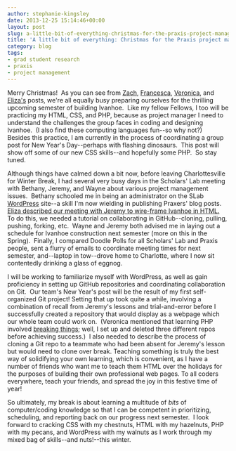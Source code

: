 ```yaml
---
author: stephanie-kingsley
date: 2013-12-25 15:14:46+00:00
layout: post
slug: a-little-bit-of-everything-christmas-for-the-praxis-project-manager
title: 'A little bit of everything: Christmas for the Praxis project manager'
category: blog
tags:
- grad student research
- praxis
- project management
---
```


Merry Christmas!  As you can see from [Zach](https://scholarslab.org/digital-humanities/lessons-for-christmas-a-sawzall-solves-all/), [Francesca](https://scholarslab.org/grad-student-research/we-wish-you-a-merry-cssmas/), [Veronica](https://scholarslab.org/grad-student-research/breaking-things-over-winter-break/), and [Eliza's](https://scholarslab.org/grad-student-research/praxis-holidays/) posts, we're all equally busy preparing ourselves for the thrilling upcoming semester of building Ivanhoe.  Like my fellow Fellows, I too will be practicing my HTML, CSS, and PHP, because as project manager I need to understand the challenges the group faces in coding and designing Ivanhoe.  (I also find these computing languages fun--so why not?)  Besides this practice, I am currently in the process of coordinating a group post for New Year's Day--perhaps with flashing dinosaurs.  This post will show off some of our new CSS skills--and hopefully some PHP.  So stay tuned.

Although things have calmed down a bit now, before leaving Charlottesville for Winter Break, I had several very busy days in the Scholars' Lab meeting with Bethany, Jeremy, and Wayne about various project management issues.  Bethany schooled me in being an administrator on the SLab [WordPress](http://wordpress.org/) site--a skill I'm now wielding in publishing Praxers' blog posts.  [Eliza described our meeting with Jeremy to wire-frame Ivanhoe in HTML.](https://scholarslab.org/grad-student-research/praxis-holidays/)  To do this, we needed a tutorial on collaborating in GitHub--cloning, pulling, pushing, forking, etc.  Wayne and Jeremy both advised me in laying out a schedule for Ivanhoe construction next semester (more on this in the Spring).  Finally, I compared Doodle Polls for all Scholars' Lab and Praxis people, sent a flurry of emails to coordinate meeting times for next semester, and--laptop in tow--drove home to Charlotte, where I now sit contentedly drinking a glass of eggnog.

I will be working to familiarize myself with WordPress, as well as gain proficiency in setting up GitHub repositories and coordinating collaboration on Git.  Our team's New Year's post will be the result of my first self-organized Git project! Setting that up took quite a while, involving a combination of recall from Jeremy's lessons and trial-and-error before I successfully created a repository that would display as a webpage which our whole team could work on.  (Veronica mentioned that learning PHP involved [breaking things](https://scholarslab.org/grad-student-research/breaking-things-over-winter-break/); well, I set up and deleted three different repos before achieving success.)  I also needed to describe the process of cloning a Git repo to a teammate who had been absent for Jeremy's lesson but would need to clone over break. Teaching something is truly the best way of solidifying your own learning, which is convenient, as I have a number of friends who want me to teach them HTML over the holidays for the purposes of building their own professional web pages. To all coders everywhere, teach your friends, and spread the joy in this festive time of year!

So ultimately, my break is about learning a multitude of _bits_ of computer/coding knowledge so that I can be competent in prioritizing, scheduling, and reporting back on our progress next semester.  I look forward to cracking CSS with my chestnuts, HTML with my hazelnuts, PHP with my pecans, and WordPress with my walnuts as I work through my mixed bag of skills--and nuts!--this winter.
